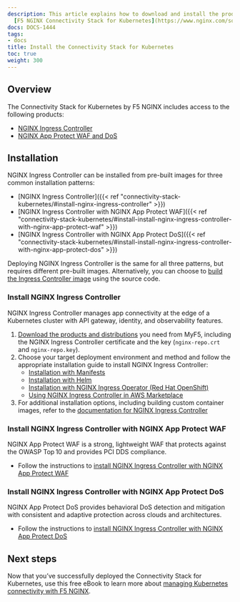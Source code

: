 ```yaml
---
description: This article explains how to download and install the products in the
  [F5 NGINX Connectivity Stack for Kubernetes](https://www.nginx.com/solutions/kubernetes/).
docs: DOCS-1444
tags:
- docs
title: Install the Connectivity Stack for Kubernetes
toc: true
weight: 300
---
```


## Overview
The Connectivity Stack for Kubernetes by F5 NGINX includes access to the following products:

- [NGINX Ingress Controller](https://www.nginx.com/products/nginx-ingress-controller/)
- [NGINX App Protect WAF and DoS](https://www.nginx.com/products/nginx-app-protect/)

## Installation

NGINX Ingress Controller can be installed from pre-built images for three common installation patterns:

- [NGINX Ingress Controller]({{< ref "connectivity-stack-kubernetes/#install-nginx-ingress-controller" >}})
- [NGINX Ingress Controller with NGINX App Protect WAF]({{< ref "connectivity-stack-kubernetes/#install-install-nginx-ingress-controller-with-nginx-app-protect-waf" >}})
- [NGINX Ingress Controller with NGINX App Protect DoS]({{< ref "connectivity-stack-kubernetes/#install-install-nginx-ingress-controller-with-nginx-app-protect-dos" >}})

Deploying NGINX Ingress Controller is the same for all three patterns, but requires different pre-built images. Alternatively, you can choose to [build the Ingress Controller image](https://docs.nginx.com/nginx-ingress-controller/installation/build-nginx-ingress-controller/) using the source code.

### Install NGINX Ingress Controller
NGINX Ingress Controller manages app connectivity at the edge of a Kubernetes cluster with API gateway, identity, and observability features.

1. [Download the products and distributions](https://my.f5.com/manage/s/downloads) you need from MyF5, including the NGINX Ingress Controller certificate and the key (`nginx-repo.crt` and `nginx-repo.key`).
2. Choose your target deployment environment and method and follow the appropriate installation guide to install NGINX Ingress Controller:
    - [Installation with Manifests](https://docs.nginx.com/nginx-ingress-controller/installation/installation-with-manifests/)
    - [Installation with Helm](https://docs.nginx.com/nginx-ingress-controller/installation/installation-with-helm/)
    - [Installation with NGINX Ingress Operator (Red Hat OpenShift)](https://docs.nginx.com/nginx-ingress-controller/installation/installation-with-operator/)
    - [Using NGINX Ingress Controller in AWS Marketplace](https://docs.nginx.com/nginx-ingress-controller/installation/nic-images/using-aws-marketplace-image/)
3. For additional installation options, including building custom container images, refer to the [documentation for NGINX Ingress Controller](https://docs.nginx.com/nginx-ingress-controller/installation/)

### Install NGINX Ingress Controller with NGINX App Protect WAF
NGINX App Protect WAF is a strong, lightweight WAF that protects against the OWASP Top 10 and provides PCI DDS compliance.

- Follow the instructions to [install NGINX Ingress Controller with NGINX App Protect WAF](https://docs.nginx.com/nginx-ingress-controller/app-protect-waf/installation/)

### Install NGINX Ingress Controller with NGINX App Protect DoS
NGINX App Protect DoS provides behavioral DoS detection and mitigation with consistent and adaptive protection across clouds and architectures.

- Follow the instructions to [install NGINX Ingress Controller with NGINX App Protect DoS](https://docs.nginx.com/nginx-ingress-controller/app-protect-dos/installation/)

## Next steps
Now that you’ve successfully deployed the Connectivity Stack for Kubernetes, use this free eBook to learn more about [managing Kubernetes connectivity with F5 NGINX](https://www.nginx.com/resources/library/managing-kubernetes-traffic-with-f5-nginx-practical-guide/).
